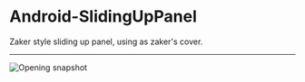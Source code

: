 Android-SlidingUpPanel
======================

Zaker style sliding up panel, using as zaker's cover.

---
[closed]: https://github.com/zzhouj/Android-SlidingUpPanel/raw/master/snapshot/closed.png  "Sliding up panel closed"
[opening]: https://github.com/zzhouj/Android-SlidingUpPanel/raw/master/snapshot/opening.png  "Sliding up panel opening"

![Opening snapshot][opening]
